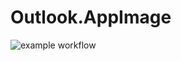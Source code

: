 # Outlook.AppImage

![example workflow](https://github.com/nx-appbuild-hub/Outlook.AppImage//actions/workflows/makefile.yml/badge.svg)
